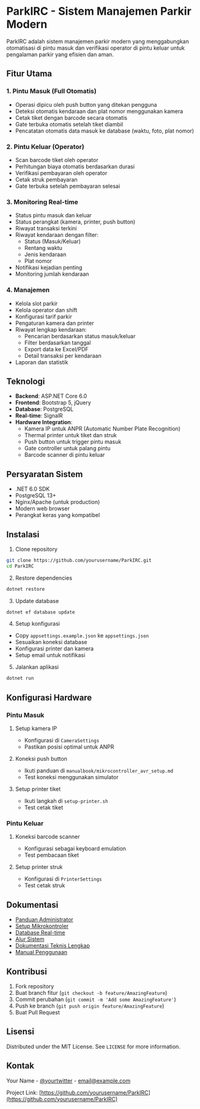 # ParkIRC - Sistem Manajemen Parkir Modern

ParkIRC adalah sistem manajemen parkir modern yang menggabungkan otomatisasi di pintu masuk dan verifikasi operator di pintu keluar untuk pengalaman parkir yang efisien dan aman.

## Fitur Utama

### 1. Pintu Masuk (Full Otomatis)
- Operasi dipicu oleh push button yang ditekan pengguna
- Deteksi otomatis kendaraan dan plat nomor menggunakan kamera
- Cetak tiket dengan barcode secara otomatis
- Gate terbuka otomatis setelah tiket diambil
- Pencatatan otomatis data masuk ke database (waktu, foto, plat nomor)

### 2. Pintu Keluar (Operator)
- Scan barcode tiket oleh operator
- Perhitungan biaya otomatis berdasarkan durasi
- Verifikasi pembayaran oleh operator
- Cetak struk pembayaran
- Gate terbuka setelah pembayaran selesai

### 3. Monitoring Real-time
- Status pintu masuk dan keluar
- Status perangkat (kamera, printer, push button)
- Riwayat transaksi terkini
- Riwayat kendaraan dengan filter:
  - Status (Masuk/Keluar)
  - Rentang waktu
  - Jenis kendaraan
  - Plat nomor
- Notifikasi kejadian penting
- Monitoring jumlah kendaraan

### 4. Manajemen
- Kelola slot parkir
- Kelola operator dan shift
- Konfigurasi tarif parkir
- Pengaturan kamera dan printer
- Riwayat lengkap kendaraan:
  - Pencarian berdasarkan status masuk/keluar
  - Filter berdasarkan tanggal
  - Export data ke Excel/PDF
  - Detail transaksi per kendaraan
- Laporan dan statistik

## Teknologi

- **Backend**: ASP.NET Core 6.0
- **Frontend**: Bootstrap 5, jQuery
- **Database**: PostgreSQL
- **Real-time**: SignalR
- **Hardware Integration**:
  - Kamera IP untuk ANPR (Automatic Number Plate Recognition)
  - Thermal printer untuk tiket dan struk
  - Push button untuk trigger pintu masuk
  - Gate controller untuk palang pintu
  - Barcode scanner di pintu keluar

## Persyaratan Sistem

- .NET 6.0 SDK
- PostgreSQL 13+
- Nginx/Apache (untuk production)
- Modern web browser
- Perangkat keras yang kompatibel

## Instalasi

1. Clone repository
```bash
git clone https://github.com/yourusername/ParkIRC.git
cd ParkIRC
```

2. Restore dependencies
```bash
dotnet restore
```

3. Update database
```bash
dotnet ef database update
```

4. Setup konfigurasi
- Copy `appsettings.example.json` ke `appsettings.json`
- Sesuaikan koneksi database
- Konfigurasi printer dan kamera
- Setup email untuk notifikasi

5. Jalankan aplikasi
```bash
dotnet run
```

## Konfigurasi Hardware

### Pintu Masuk
1. Setup kamera IP
   - Konfigurasi di `CameraSettings`
   - Pastikan posisi optimal untuk ANPR
   
2. Koneksi push button
   - Ikuti panduan di `manualbook/mikrocontroller_avr_setup.md`
   - Test koneksi menggunakan simulator

3. Setup printer tiket
   - Ikuti langkah di `setup-printer.sh`
   - Test cetak tiket

### Pintu Keluar
1. Koneksi barcode scanner
   - Konfigurasi sebagai keyboard emulation
   - Test pembacaan tiket

2. Setup printer struk
   - Konfigurasi di `PrinterSettings`
   - Test cetak struk

## Dokumentasi

- [Panduan Administrator](manualbook/administrator_server_guide.md)
- [Setup Mikrokontroler](manualbook/mikrocontroller_avr_setup.md)
- [Database Real-time](manualbook/realtime_database.md)
- [Alur Sistem](system_flow.md)
- [Dokumentasi Teknis Lengkap](readmeplus.md)
- [Manual Penggunaan](ParkIRC-Manual.md)

## Kontribusi

1. Fork repository
2. Buat branch fitur (`git checkout -b feature/AmazingFeature`)
3. Commit perubahan (`git commit -m 'Add some AmazingFeature'`)
4. Push ke branch (`git push origin feature/AmazingFeature`)
5. Buat Pull Request

## Lisensi

Distributed under the MIT License. See `LICENSE` for more information.

## Kontak

Your Name - [@yourtwitter](https://twitter.com/yourtwitter) - email@example.com

Project Link: [https://github.com/yourusername/ParkIRC](https://github.com/yourusername/ParkIRC)
